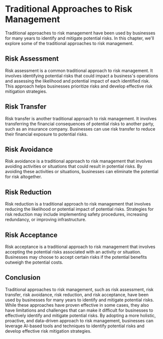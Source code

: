 Traditional Approaches to Risk Management
=================================================================================

Traditional approaches to risk management have been used by businesses for many years to identify and mitigate potential risks. In this chapter, we'll explore some of the traditional approaches to risk management.

Risk Assessment
---------------

Risk assessment is a common traditional approach to risk management. It involves identifying potential risks that could impact a business's operations and assessing the likelihood and potential impact of each identified risk. This approach helps businesses prioritize risks and develop effective risk mitigation strategies.

Risk Transfer
-------------

Risk transfer is another traditional approach to risk management. It involves transferring the financial consequences of potential risks to another party, such as an insurance company. Businesses can use risk transfer to reduce their financial exposure to potential risks.

Risk Avoidance
--------------

Risk avoidance is a traditional approach to risk management that involves avoiding activities or situations that could result in potential risks. By avoiding these activities or situations, businesses can eliminate the potential for risk altogether.

Risk Reduction
--------------

Risk reduction is a traditional approach to risk management that involves reducing the likelihood or potential impact of potential risks. Strategies for risk reduction may include implementing safety procedures, increasing redundancy, or improving infrastructure.

Risk Acceptance
---------------

Risk acceptance is a traditional approach to risk management that involves accepting the potential risks associated with an activity or situation. Businesses may choose to accept certain risks if the potential benefits outweigh the potential costs.

Conclusion
----------

Traditional approaches to risk management, such as risk assessment, risk transfer, risk avoidance, risk reduction, and risk acceptance, have been used by businesses for many years to identify and mitigate potential risks. While these approaches have proven effective in some cases, they also have limitations and challenges that can make it difficult for businesses to effectively identify and mitigate potential risks. By adopting a more holistic, proactive, and data-driven approach to risk management, businesses can leverage AI-based tools and techniques to identify potential risks and develop effective risk mitigation strategies.
